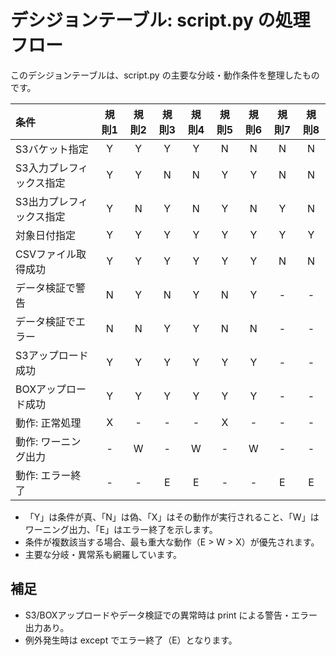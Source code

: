 # デシジョンテーブル: script.py の処理フロー

このデシジョンテーブルは、script.py の主要な分岐・動作条件を整理したものです。

| 条件 | 規則1 | 規則2 | 規則3 | 規則4 | 規則5 | 規則6 | 規則7 | 規則8 |
|:--------------------------|:------:|:------:|:------:|:------:|:------:|:------:|:------:|:------:|
| S3バケット指定 | Y | Y | Y | Y | N | N | N | N |
| S3入力プレフィックス指定 | Y | Y | N | N | Y | Y | N | N |
| S3出力プレフィックス指定 | Y | N | Y | N | Y | N | Y | N |
| 対象日付指定 | Y | Y | Y | Y | Y | Y | Y | Y |
| CSVファイル取得成功 | Y | Y | Y | Y | Y | Y | N | N |
| データ検証で警告 | N | Y | N | Y | N | Y | - | - |
| データ検証でエラー | N | N | Y | Y | N | N | - | - |
| S3アップロード成功 | Y | Y | Y | Y | Y | Y | - | - |
| BOXアップロード成功 | Y | Y | Y | Y | Y | Y | - | - |
| 動作: 正常処理 | X | - | - | - | X | - | - | - |
| 動作: ワーニング出力 | - | W | - | W | - | W | - | - |
| 動作: エラー終了 | - | - | E | E | - | - | E | E |

- 「Y」は条件が真、「N」は偽、「X」はその動作が実行されること、「W」はワーニング出力、「E」はエラー終了を示します。
- 条件が複数該当する場合、最も重大な動作（E > W > X）が優先されます。
- 主要な分岐・異常系も網羅しています。

## 補足
- S3/BOXアップロードやデータ検証での異常時は print による警告・エラー出力あり。
- 例外発生時は except でエラー終了（E）となります。
